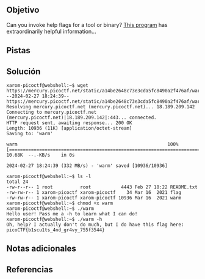 ## Objetivo
Can you invoke help flags for a tool or binary? [This program](https://mercury.picoctf.net/static/a14be2648c73e3cda5fc8490a2f476af/warm) has extraordinarily helpful information...

## Pistas

## Solución
```
xarom-picoctf@webshell:~$ wget https://mercury.picoctf.net/static/a14be2648c73e3cda5fc8490a2f476af/warm
--2024-02-27 18:24:39--  https://mercury.picoctf.net/static/a14be2648c73e3cda5fc8490a2f476af/warm
Resolving mercury.picoctf.net (mercury.picoctf.net)... 18.189.209.142
Connecting to mercury.picoctf.net (mercury.picoctf.net)|18.189.209.142|:443... connected.
HTTP request sent, awaiting response... 200 OK
Length: 10936 (11K) [application/octet-stream]
Saving to: 'warm'

warm                                                       100%[=======================================================================================================================================>]  10.68K  --.-KB/s    in 0s      

2024-02-27 18:24:39 (332 MB/s) - 'warm' saved [10936/10936]

xarom-picoctf@webshell:~$ ls -l
total 24
-rw-r--r-- 1 root          root           4443 Feb 27 18:22 README.txt
-rw-rw-r-- 1 xarom-picoctf xarom-picoctf    34 Mar 16  2021 flag
-rw-rw-r-- 1 xarom-picoctf xarom-picoctf 10936 Mar 16  2021 warm
xarom-picoctf@webshell:~$ chmod +x warm 
xarom-picoctf@webshell:~$ ./warm 
Hello user! Pass me a -h to learn what I can do!
xarom-picoctf@webshell:~$ ./warm -h
Oh, help? I actually don't do much, but I do have this flag here: picoCTF{b1scu1ts_4nd_gr4vy_755f3544}
```
## Notas adicionales

## Referencias